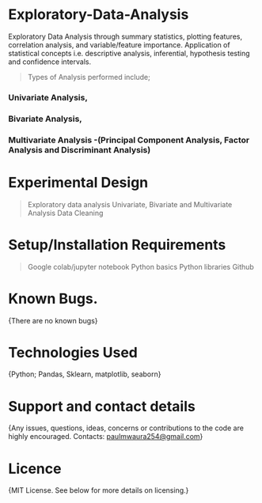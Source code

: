 # Exploratory-Data-Analysis
Exploratory Data Analysis through summary statistics, plotting features, correlation analysis, and variable/feature importance.
Application of statistical concepts i.e. descriptive analysis, inferential, hypothesis testing and confidence intervals.
> Types of Analysis performed include;
  ###  Univariate Analysis,
  ### Bivariate Analysis,
  ### Multivariate Analysis -(Principal Component Analysis, Factor Analysis and Discriminant Analysis)

# Experimental Design
> Exploratory data analysis
> Univariate, Bivariate and Multivariate Analysis
> Data Cleaning
# Setup/Installation Requirements
> Google colab/jupyter notebook
> Python basics
> Python libraries
> Github
# Known Bugs.
{There are no known bugs}
# Technologies Used
{Python; Pandas, Sklearn, matplotlib, seaborn}
# Support and contact details
{Any issues, questions, ideas, concerns or contributions to the code are highly encouraged.
Contacts: paulmwaura254@gmail.com}
# Licence
{MIT License. See below for more details on licensing.}
